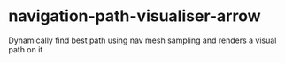 # navigation-path-visualiser-arrow
Dynamically find best path using nav mesh sampling and renders a visual path on it

